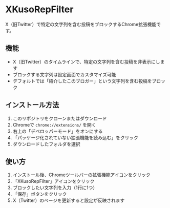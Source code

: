 # XKusoRepFilter

X（旧Twitter）で特定の文字列を含む投稿をブロックするChrome拡張機能です。

## 機能

- X（旧Twitter）のタイムラインで、特定の文字列を含む投稿を非表示にします
- ブロックする文字列は設定画面でカスタマイズ可能
- デフォルトでは「紹介したこのブロガー」という文字列を含む投稿をブロック

## インストール方法

1. このリポジトリをクローンまたはダウンロード
2. Chromeで `chrome://extensions/` を開く
3. 右上の「デベロッパーモード」をオンにする
4. 「パッケージ化されていない拡張機能を読み込む」をクリック
5. ダウンロードしたフォルダを選択

## 使い方

1. インストール後、Chromeツールバーの拡張機能アイコンをクリック
2. 「XKusoRepFilter」アイコンをクリック
3. ブロックしたい文字列を入力（1行に1つ）
4. 「保存」ボタンをクリック
5. X（Twitter）のページを更新すると設定が反映されます
